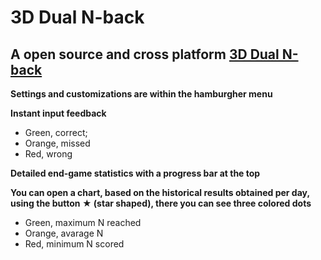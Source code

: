 # 3D Dual N-back

## A open source and cross platform [3D Dual N-back](https://4skinskywalker.github.io/3D-Dual_N-back/)

**Settings and customizations are within the hamburgher menu**

**Instant input feedback** 
* Green, correct;
* Orange, missed 
* Red, wrong

**Detailed end-game statistics with a progress bar at the top**

**You can open a chart, based on the historical results obtained per day, using the button ★ (star shaped), there you can see three colored dots**
* Green, maximum N reached
* Orange, avarage N
* Red, minimum N scored
